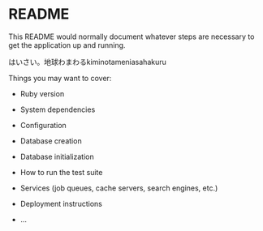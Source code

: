 # README

This README would normally document whatever steps are necessary to get the
application up and running.

はいさい。地球わまわるkiminotameniasahakuru

Things you may want to cover:

* Ruby version

* System dependencies

* Configuration

* Database creation

* Database initialization

* How to run the test suite

* Services (job queues, cache servers, search engines, etc.)

* Deployment instructions

* ...
